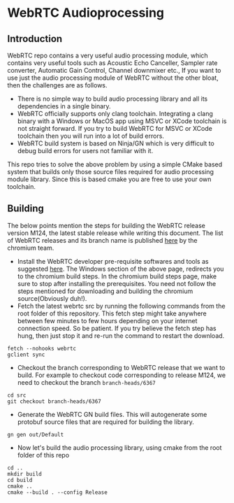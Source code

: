 # WebRTC Audioprocessing
## Introduction
WebRTC repo contains a very useful audio processing module, which contains very useful tools such as Acoustic Echo Canceller, Sampler rate converter, Automatic Gain Control, Channel downmixer etc.,
If you want to use just the audio processing module of WebRTC without the other bloat, then the challenges are as follows.
- There is no simple way to build audio processing library and all its dependencies in a single binary.
- WebRTC officially supports only clang toolchain. Integrating a clang binary with a Windows or MacOS app using MSVC or XCode toolchain is not straight forward. If you try to build WebRTC for MSVC or XCode toolchain then you will run into a lot of build errors.
- WebRTC build system is based on Ninja/GN which is very difficult to debug build errors for users not familiar with it.

This repo tries to solve the above problem by using a simple CMake based system that builds only those source files required for audio processing module library. Since this is based cmake you are free to use your own toolchain.

## Building
The below points mention the steps for building the WebRTC release version M124, the latest stable release while writing this document. The list of WebRTC releases and its branch name is published [here](https://chromiumdash.appspot.com/branches) by the chromium team.

- Install the WebRTC developer pre-requisite softwares and tools as suggested [here](https://webrtc.googlesource.com/src/+/main/docs/native-code/development/prerequisite-sw/). The Windows section of the above page, redirects you to the chromium build steps. In the chromium build steps page, make sure to stop after installing the prerequisites. You need not follow the steps mentioned for downloading and building the chromium source(Obviously duh!).
- Fetch the latest webrtc src by running the following commands from the root folder of this repository. This fetch step might take anywhere between few minutes to few hours depending on your internet connection speed. So be patient. If you try believe the fetch step has hung, then just stop it and re-run the command to restart the download.
```
fetch --nohooks webrtc
gclient sync
```
- Checkout the branch corresponding to WebRTC release that we want to build. For example to checkout code corresponding to release M124, we need to checkout the branch `branch-heads/6367`
```
cd src
git checkout branch-heads/6367
```
- Generate the WebRTC GN build files. This will autogenerate some protobuf source files that are required for building the library.
```
gn gen out/Default
```
- Now let's build the audio processing library, using cmake from the root folder of this repo
```
cd ..
mkdir build
cd build
cmake ..
cmake --build . --config Release
```

